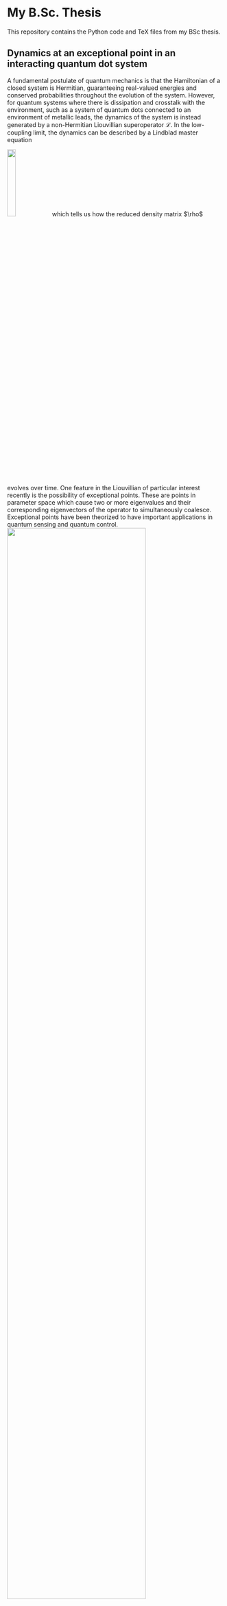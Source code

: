 # My B.Sc. Thesis
This repository contains the Python code and TeX files from my BSc thesis.
##  Dynamics at an exceptional point in an interacting quantum dot system

A fundamental postulate of quantum mechanics is that the Hamiltonian of a closed system is Hermitian, guaranteeing real-valued energies and conserved probabilities throughout the evolution of the system. However, for quantum systems where there is dissipation and crosstalk with the environment, such as a system of quantum dots connected to an environment of metallic leads, the dynamics of the system is instead generated by a non-Hermitian Liouvillian superoperator $\mathcal{L}$. In the low-coupling limit, the dynamics can be described by a Lindblad master equation


<img src="https://user-images.githubusercontent.com/78036889/192153883-7a70017b-4543-4d8b-8eb2-c15f945908e8.png" width=20% height=20%>
which tells us how the reduced density matrix $\rho$ evolves over time. One feature in the Liouvillian of particular interest recently is the possibility of exceptional points. These are points in parameter space which cause two or more eigenvalues and their corresponding eigenvectors of the operator to simultaneously coalesce. Exceptional points have been theorized to have important applications in quantum sensing and quantum control.

<img src="https://user-images.githubusercontent.com/78036889/192153180-d4374f79-c858-4f98-8492-05fc1a2817d1.png" width=80% height=80%>

In this thesis, we study a system of two quantum dots coupled in parallel to metallic leads (see figure below) and demonstrate the existence of a second order exceptional point in the Liouvillian superoperator.

<img src="https://user-images.githubusercontent.com/78036889/192152862-892c3db9-b502-4805-a3d1-8a213bf690a8.png" width=80% height=80%>

Furthermore, the dynamics at this exceptional point is analyzed in detail using a combination of analytical and numerical methods, including simulations of the density operator and the current through the system. By considering the Jordan form of $\mathcal{L}$, we show that the dynamics can be understood in terms of generalized modes and that the system exhibits unique algebraic decay at the exceptional point. Furthermore, critical damping at the exceptional point is indicated in the current, in accordance with a previous work on exceptional points in quantum thermal machines.

<img src="https://user-images.githubusercontent.com/78036889/192154121-2b29a63a-cb3f-412f-a7fa-77807bd830f7.png" width=80% height=80%>
